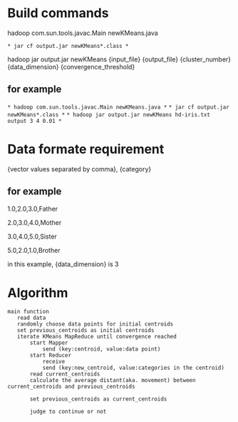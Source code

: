 # Build commands
hadoop com.sun.tools.javac.Main newKMeans.java

`* jar cf output.jar newKMeans*.class *`

hadoop jar output.jar newKMeans {input_file} {output_file} {cluster_number} {data_dimension} {convergence_threshold}

## for example
`* hadoop com.sun.tools.javac.Main newKMeans.java *`
`* jar cf output.jar newKMeans*.class *`
`* hadoop jar output.jar newKMeans hd-iris.txt output 3 4 0.01 *`

# Data formate requirement
{vector values separated by comma}, {category}

## for example
1.0,2.0,3.0,Father

2.0,3.0,4.0,Mother

3.0,4.0,5.0,Sister

5.0,2.0,1.0,Brother



in this example, {data_dimension} is 3

# Algorithm
```
main function
   read data
   randomly choose data points for initial centroids
   set previous_centroids as initial centroids
   iterate KMeans MapReduce until convergence reached
       start Mapper 
           send (key:centroid, value:data point)
       start Reducer 
           receive
           send (key:new_centroid, value:categories in the centroid)
       read current_centroids
	   calculate the average distant(aka. movement) between current_centroids and previous_centroids
       
	   set previous_centroids as current_centroids

       judge to continue or not
```
